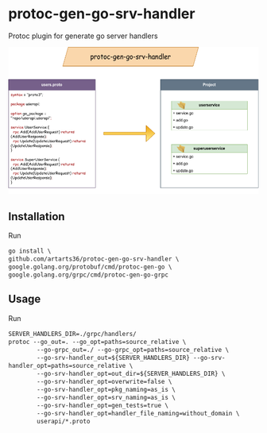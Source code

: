 # protoc-gen-go-srv-handler

Protoc plugin for generate go server handlers

![](demo.png)

## Installation

Run
```shell
go install \
github.com/artarts36/protoc-gen-go-srv-handler \
google.golang.org/protobuf/cmd/protoc-gen-go \
google.golang.org/grpc/cmd/protoc-gen-go-grpc
```

## Usage

Run 
```shell
SERVER_HANDLERS_DIR=./grpc/handlers/
protoc --go_out=. --go_opt=paths=source_relative \
        --go-grpc_out=./ --go-grpc_opt=paths=source_relative \
        --go-srv-handler_out=${SERVER_HANDLERS_DIR} --go-srv-handler_opt=paths=source_relative \
        --go-srv-handler_opt=out_dir=${SERVER_HANDLERS_DIR} \
        --go-srv-handler_opt=overwrite=false \
        --go-srv-handler_opt=pkg_naming=as_is \
        --go-srv-handler_opt=srv_naming=as_is \
        --go-srv-handler_opt=gen_tests=true \
        --go-srv-handler_opt=handler_file_naming=without_domain \
        userapi/*.proto
```
